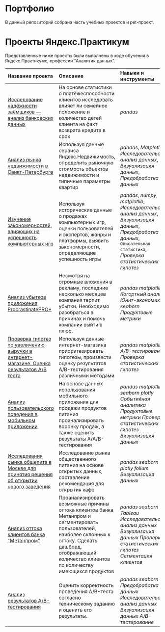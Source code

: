 # Портфолио
В данный репозиторий собрана часть учебных проектов и pet-проект.
# Проекты Яндекс.Практикум
Представленные ниже проекты были выполнены в ходе обучения в Яндекс.Практикуме, профессии "Аналитик данных".

| Название проекта | Описание | Навыки и инструменты | 
| :---------------------- | :---------------------- | :---------------------- |
| [Исследование надёжности заёмщиков — анализ банковских данных](bank_project) | На основе статистики о платёжеспособности клиентов исследовать влияет ли семейное положение и количество детей клиента на факт возврата кредита в срок | *pandas* |
| [Анализ рынка недвижимости в Санкт-Петербурге](real_estate_project) | Используя данные сервиса Яндекс.Недвижимость, определить рыночную стоимость объектов недвижимости и типичные параметры квартир | *pandas*, *Matplotlib*, *Исследовательский анализ данных*, *Визуализация данных*, *Предобработка данных* |
| [Изучение закономерностей, влияющих на успешность компьютерных игр](games_project) | Используя исторические данные о продажах компьютерных игр, оценки пользователей и экспертов, жанры и платформы, выявить закономерности, определяющие успешность игры  | *pandas*, *numpy*, *matplotlib*, *Исследовательский анализ данных*, *Визуализация данных*, *Предобработка данных*, `Описательная статистика`, *Проверка статистических гипотез* |
| [Анализ убытков приложения ProcrastinatePRO+](marketing_project) | Несмотря на огромные вложения в рекламу, последние несколько месяцев компания терпит убытки. Необходимо разобраться в причинах и помочь компании выйти в плюс. | *pandas* *matplotlib* *Когортный анализ* *Юнит-экономика* *seaborn* *Продуктовые метрики* |
| [Проверка гипотез по увеличению выручки в интернет-магазине. Оценка результатов A/B теста](hypothesis_ab_project) | Используя данные интернет-магазина приоритезировать гипотезы, произвести оценку результатов A/B-тестирования различными методами | *pandas* *matplotlib* *A/B-тестирование* *Проверка статистических гипотез* |
| [Анализ пользовательского поведения в мобильном приложении](funnel_aab_project) | На основе данных использования мобильного приложения для продажи продуктов питания проанализировать воронку продаж, а также оценить результаты A/A/B-тестирования | *pandas* *matplotlib* *seaborn* *plotly* *Событийная аналитика* *Продуктовые метрики* *Проверка статистических гипотез* *Визуализация данных* |
| [Исследования рынка общепита в Москве для принятия решения об открытии нового заведения](moscow_cafe_project) | Исследование рынка общественного питания на основе открытых данных, составление рекомендация для открытия кафе | *pandas* *seaborn* *plotly* *folium* *Визуализация данных* |
| [Анализ оттока клиентов банка "Метанпром"](final_bank_project) | Проанализировать возможные причины оттока клиентов банка Метанпром и сегментировать пользователей, наиболее склонных к оттоку. Сделать дашборд, отображающий количество клиентов по количеству имеющихся продуктов | *pandas* *seaborn* *Tableau* *Исследовательский анализ данных* *Визуализация данных* *Проверка статистических гипотез* *Сегментация клиентов*|
| [Анализ результатов A/B-тестирования](final_ab_project) | Оценить корректность проведения A/B-теста согласно техническому заданию и оценить его результаты. | *pandas* *seaborn* *Предобработка данных* *Исследовательский анализ данных* *Визуализация данных* *A/B-тестирование* |
